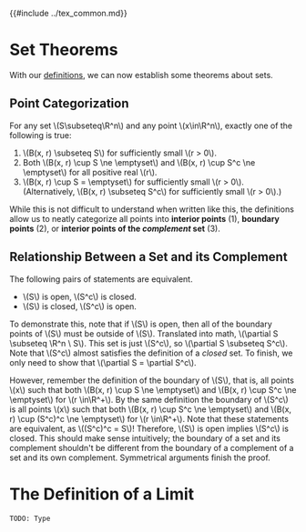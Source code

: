 {{#include ../tex_common.md}}

# Set Theorems

With our [definitions](./set_definitions.md), we can now establish some theorems about sets.

## Point Categorization

For any set \\(S\subseteq\R^n\\) and any point \\(x\in\R^n\\), exactly one of the following is true:
1. \\(B(x, r) \subseteq S\\) for sufficiently small \\(r > 0\\).
2. Both \\(B(x, r) \cup S \ne \emptyset\\) and \\(B(x, r) \cup S^c \ne \emptyset\\) for all positive real \\(r\\).
3. \\(B(x, r) \cup S = \emptyset\\) for sufficiently small \\(r > 0\\). (Alternatively, \\(B(x, r) \subseteq S^c\\) for sufficiently small \\(r > 0\\).)


While this is not difficult to understand when written like this, the definitions allow us to neatly categorize all points into **interior points** (1), **boundary points** (2), or **interior points of the _complement_ set** (3).

## Relationship Between a Set and its Complement

The following pairs of statements are equivalent.
- \\(S\\) is open, \\(S^c\\) is closed.
- \\(S\\) is closed, \\(S^c\\) is open.

To demonstrate this, note that if \\(S\\) is open, then all of the boundary points of \\(S\\) must be outside of \\(S\\). Translated into math, \\(\partial S \subseteq \R^n \\ S\\). This set is just \\(S^c\\), so \\(\partial S \subseteq S^c\\). Note that \\(S^c\\) almost satisfies the definition of a _closed_ set. To finish, we only need to show that \\(\partial S = \partial S^c\\).

However, remember the definition of the boundary of \\(S\\), that is, all points \\(x\\) such that both \\(B(x, r) \cup S \ne \emptyset\\) and \\(B(x, r) \cup S^c \ne \emptyset\\) for \\(r \in\R^+\\). By the same definition the boundary of \\(S^c\\) is all points \\(x\\) such that both \\(B(x, r) \cup S^c \ne \emptyset\\) and \\(B(x, r) \cup (S^c)^c \ne \emptyset\\) for \\(r \in\R^+\\). Note that these statements are equivalent, as \\((S^c)^c = S\\)! Therefore, \\(S\\) is open implies \\(S^c\\) is closed. This should make sense intuitively; the boundary of a set and its complement shouldn't be different from the boundary of a complement of a set and its own complement. Symmetrical arguments finish the proof.

# The Definition of a Limit

`TODO: Type`